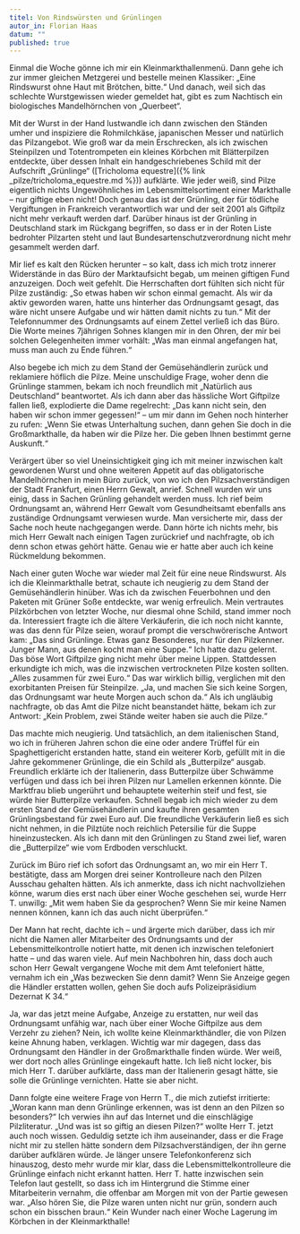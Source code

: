 ```yaml
---
titel: Von Rindswürsten und Grünlingen
autor_in: Florian Haas
datum: ""
published: true
---
```


Einmal die Woche gönne ich mir ein Kleinmarkthallenmenü. Dann gehe ich zur immer gleichen Metzgerei und bestelle meinen Klassiker: „Eine Rindswurst ohne Haut mit Brötchen, bitte.“ Und danach, weil sich das schlechte Wurstgewissen wieder gemeldet hat, gibt es zum Nachtisch ein biologisches Mandelhörnchen von „Querbeet“.

Mit der Wurst in der Hand lustwandle ich dann zwischen den Ständen umher und inspiziere die Rohmilchkäse, japanischen Messer und natürlich das Pilzangebot. Wie groß war da mein Erschrecken, als ich zwischen Steinpilzen und Totentrompeten ein kleines Körbchen mit Blätterpilzen entdeckte, über dessen Inhalt ein handgeschriebenes Schild mit der Aufschrift „Grünlinge“ ([Tricholoma equestre]({% link _pilze/tricholoma_equestre.md %})) aufklärte. Wie jeder weiß, sind Pilze eigentlich nichts Ungewöhnliches im Lebensmittelsortiment einer Markthalle – nur giftige eben nicht! Doch genau das ist der Grünling, der für tödliche Vergiftungen in Frankreich verantwortlich war und der seit 2001 als Giftpilz nicht mehr verkauft werden darf. Darüber hinaus ist der Grünling in Deutschland stark im Rückgang begriffen, so dass er in der Roten Liste bedrohter Pilzarten steht und laut Bundesartenschutzverordnung nicht mehr gesammelt werden darf.

Mir lief es kalt den Rücken herunter – so kalt, dass ich mich trotz innerer Widerstände in das Büro der Marktaufsicht begab, um meinen giftigen Fund anzuzeigen. Doch weit gefehlt. Die Herrschaften dort fühlten sich nicht für Pilze zuständig: „So etwas haben wir schon einmal gemacht. Als wir da aktiv geworden waren, hatte uns hinterher das Ordnungsamt gesagt, das wäre nicht unsere Aufgabe und wir hätten damit nichts zu tun.“ Mit der Telefonnummer des Ordnungsamts auf einem Zettel verließ ich das Büro. Die Worte meines 7jährigen Sohnes klangen mir in den Ohren, der mir bei solchen Gelegenheiten immer vorhält: „Was man einmal angefangen hat, muss man auch zu Ende führen.“

Also begebe ich mich zu dem Stand der Gemüsehändlerin zurück und reklamiere höflich die Pilze. Meine unschuldige Frage, woher denn die Grünlinge stammen, bekam ich noch freundlich mit „Natürlich aus Deutschland“ beantwortet. Als ich dann aber das hässliche Wort Giftpilze fallen ließ, explodierte die Dame regelrecht: „Das kann nicht sein, den haben wir schon immer gegessen!“ – um mir dann im Gehen noch hinterher zu rufen: „Wenn Sie etwas Unterhaltung suchen, dann gehen Sie doch in die Großmarkthalle, da haben wir die Pilze her. Die geben Ihnen bestimmt gerne Auskunft.“

Verärgert über so viel Uneinsichtigkeit ging ich mit meiner inzwischen kalt gewordenen Wurst und ohne weiteren Appetit auf das obligatorische Mandelhörnchen in mein Büro zurück, von wo ich den Pilzsachverständigen der Stadt Frankfurt, einen Herrn Gewalt, anrief. Schnell wurden wir uns einig, dass in Sachen Grünling gehandelt werden muss. Ich rief beim Ordnungsamt an, während Herr Gewalt vom Gesundheitsamt ebenfalls ans zuständige Ordnungsamt verwiesen wurde. Man versicherte mir, dass der Sache noch heute nachgegangen werde. Dann hörte ich nichts mehr, bis mich Herr Gewalt nach einigen Tagen zurückrief und nachfragte, ob ich denn schon etwas gehört hätte. Genau wie er hatte aber auch ich keine Rückmeldung bekommen.

Nach einer guten Woche war wieder mal Zeit für eine neue Rindswurst. Als ich die Kleinmarkthalle betrat, schaute ich neugierig zu dem Stand der Gemüsehändlerin hinüber. Was ich da zwischen Feuerbohnen und den Paketen mit Grüner Soße entdeckte, war wenig erfreulich. Mein vertrautes Pilzkörbchen von letzter Woche, nur diesmal ohne Schild, stand immer noch da. Interessiert fragte ich die ältere Verkäuferin, die ich noch nicht kannte, was das denn für Pilze seien, worauf prompt die verschwörerische Antwort kam: „Das sind Grünlinge. Etwas ganz Besonderes, nur für den Pilzkenner. Junger Mann, aus denen kocht man eine Suppe.“ Ich hatte dazu gelernt. Das böse Wort Giftpilze ging nicht mehr über meine Lippen. Stattdessen erkundigte ich mich, was die inzwischen vertrockneten Pilze kosten sollten. „Alles zusammen für zwei Euro.“ Das war wirklich billig, verglichen mit den exorbitanten Preisen für Steinpilze. „Ja, und machen Sie sich keine Sorgen, das Ordnungsamt war heute Morgen auch schon da.“ Als ich ungläubig nachfragte, ob das Amt die Pilze nicht beanstandet hätte, bekam ich zur Antwort: „Kein Problem, zwei Stände weiter haben sie auch die Pilze.“

Das machte mich neugierig. Und tatsächlich, an dem italienischen Stand, wo ich in früheren Jahren schon die eine oder andere Trüffel für ein Spaghettigericht erstanden hatte, stand ein weiterer Korb, gefüllt mit in die Jahre gekommener Grünlinge, die ein Schild als „Butterpilze“ ausgab. Freundlich erklärte ich der Italienerin, dass Butterpilze über Schwämme verfügen und dass ich bei ihren Pilzen nur Lamellen erkennen könnte. Die Marktfrau blieb ungerührt und behauptete weiterhin steif und fest, sie würde hier Butterpilze verkaufen. Schnell begab ich mich wieder zu dem ersten Stand der Gemüsehändlerin und kaufte ihren gesamten Grünlingsbestand für zwei Euro auf. Die freundliche Verkäuferin ließ es sich nicht nehmen, in die Pilztüte noch reichlich Petersilie für die Suppe hineinzustecken. Als ich dann mit den Grünlingen zu Stand zwei lief, waren die „Butterpilze“ wie vom Erdboden verschluckt.

Zurück im Büro rief ich sofort das Ordnungsamt an, wo mir ein Herr T. bestätigte, dass am Morgen drei seiner Kontrolleure nach den Pilzen Ausschau gehalten hätten. Als ich anmerkte, dass ich nicht nachvollziehen könne, warum dies erst nach über einer Woche geschehen sei, wurde Herr T. unwillg: „Mit wem haben Sie da gesprochen? Wenn Sie mir keine Namen nennen können, kann ich das auch nicht überprüfen.“

Der Mann hat recht, dachte ich – und ärgerte mich darüber, dass ich mir nicht die Namen aller Mitarbeiter des Ordnungsamts und der Lebensmittelkontrolle notiert hatte, mit denen ich inzwischen telefoniert hatte – und das waren viele. Auf mein Nachbohren hin, dass doch auch schon Herr Gewalt vergangene Woche mit dem Amt telefoniert hätte, vernahm ich ein „Was bezwecken Sie denn damit? Wenn Sie Anzeige gegen die Händler erstatten wollen, gehen Sie doch aufs Polizeipräsidium Dezernat K 34.“

Ja, war das jetzt meine Aufgabe, Anzeige zu erstatten, nur weil das Ordnungsamt unfähig war, nach über einer Woche Giftpilze aus dem Verzehr zu ziehen? Nein, ich wollte keine Kleinmarkthändler, die von Pilzen keine Ahnung haben, verklagen. Wichtig war mir dagegen, dass das Ordnungsamt den Händler in der Großmarkthalle finden würde. Wer weiß, wer dort noch alles Grünlinge eingekauft hatte. Ich ließ nicht locker, bis mich Herr T. darüber aufklärte, dass man der Italienerin gesagt hätte, sie solle die Grünlinge vernichten. Hatte sie aber nicht.

Dann folgte eine weitere Frage von Herrn T., die mich zutiefst irritierte: „Woran kann man denn Grünlinge erkennen, was ist denn an den Pilzen so besonders?“ Ich verwies ihn auf das Internet und die einschlägige Pilzliteratur. „Und was ist so giftig an diesen Pilzen?“ wollte Herr T. jetzt auch noch wissen. Geduldig setzte ich ihm auseinander, dass er die Frage nicht mir zu stellen hätte sondern dem Pilzsachverständigen, der ihn gerne darüber aufklären würde. Je länger unsere Telefonkonferenz sich hinauszog, desto mehr wurde mir klar, dass die Lebensmittelkontrolleure die Grünlinge einfach nicht erkannt hatten. Herr T. hatte inzwischen sein Telefon laut gestellt, so dass ich im Hintergrund die Stimme einer Mitarbeiterin vernahm, die offenbar am Morgen mit von der Partie gewesen war. „Also hören Sie, die Pilze waren unten nicht nur grün, sondern auch schon ein bisschen braun.“ Kein Wunder nach einer Woche Lagerung im Körbchen in der Kleinmarkthalle!
